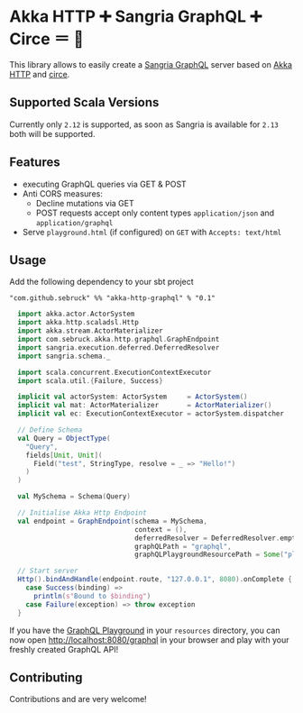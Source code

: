 # Akka HTTP ➕ Sangria GraphQL ➕ Circe ＝ 💖

This library allows to easily create a [Sangria GraphQL](https://sangria-graphql.org) server based on 
[Akka HTTP](https://github.com/akka/akka-http) and [circe](https://circe.github.io/circe/).

## Supported Scala Versions
Currently only `2.12` is supported, as soon as Sangria is available for `2.13` both will be supported.

## Features

* executing GraphQL queries via GET & POST
* Anti CORS measures:
  * Decline mutations via GET
  * POST requests accept only content types `application/json` and `application/graphql`
* Serve `playground.html` (if configured) on `GET` with `Accepts: text/html`

## Usage

Add the following dependency to your sbt project

```
"com.github.sebruck" %% "akka-http-graphql" % "0.1"
```

````scala
  import akka.actor.ActorSystem
  import akka.http.scaladsl.Http
  import akka.stream.ActorMaterializer
  import com.sebruck.akka.http.graphql.GraphEndpoint
  import sangria.execution.deferred.DeferredResolver
  import sangria.schema._

  import scala.concurrent.ExecutionContextExecutor
  import scala.util.{Failure, Success}

  implicit val actorSystem: ActorSystem     = ActorSystem()
  implicit val mat: ActorMaterializer       = ActorMaterializer()
  implicit val ec: ExecutionContextExecutor = actorSystem.dispatcher

  // Define Schema
  val Query = ObjectType(
    "Query",
    fields[Unit, Unit](
      Field("test", StringType, resolve = _ => "Hello!")
    )
  )

  val MySchema = Schema(Query)

  // Initialise Akka Http Endpoint
  val endpoint = GraphEndpoint(schema = MySchema,
                               context = (),
                               deferredResolver = DeferredResolver.empty,
                               graphQLPath = "graphql",
                               graphQLPlaygroundResourcePath = Some("playground.html"))

  // Start server
  Http().bindAndHandle(endpoint.route, "127.0.0.1", 8080).onComplete {
    case Success(binding) =>
      println(s"Bound to $binding")
    case Failure(exception) => throw exception
  }
````

If you have the [GraphQL Playground](https://github.com/prisma-labs/graphql-playground/blob/master/packages/graphql-playground-html/withAnimation.html)
in your `resources` directory, you can now open [http://localhost:8080/graphql](http://localhost:8080/graphql) 
in your browser and play with your freshly created GraphQL API!

## Contributing
Contributions and are very welcome!
